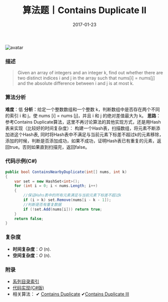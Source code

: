 ﻿---
title: 算法题丨Contains Duplicate II
tags:
  - 算法
  - 编程技巧
  - 数据结构
categories: 计算机基础
date: 2017-01-23
---
![avatar](https://mysite.bj.bcebos.com/images/articles/aa7b9e04-e39a-4729-b65f-5dc185db0d09.jpg)

### 描述
>Given an array of integers and an integer k, find out whether there are two distinct indices i and j in the array such that nums[i] = nums[j] and the absolute difference between i and j is at most k.

<!-- more -->

### 算法分析
**难度**：低
**分析**：给定一个整数数组和一个整数 k，判断数组中是否存在两个不同的索引 i 和 j，使 nums [i] = nums [j]，并且 i 和 j 的绝对差值最大为 k。
**思路**：参考Contains Duplicate算法，这里不再讨论算法的其他实现方式，还是用Hash表来实现（比较好的时间复杂度）：
构建一个Hash表，扫描数组，将元素不断添加进这个Hash表, 同时将Hash表中不满足与当前元素下标差不超过k的元素移除，添加的时候，判断是否添加成功，如果不成功，证明Hash表已有重复的元素，返回true。否则如果直到扫描完，返回false。

### 代码示例(C#)
```csharp
public bool ContainsNearbyDuplicate(int[] nums, int k)
{
    var set = new HashSet<int>();
    for (int i = 0; i < nums.Length; i++)
    {
        //保证Hahs表中的所有元素满足与当前元素下标差不超过k
        if (i > k) set.Remove(nums[i - k - 1]);
        //判断是否有重复数据
        if (!set.Add(nums[i])) return true;
    }
    return false;
}
```

### 复杂度
- **时间复杂度**：*O* (n). 
- **空间复杂度**：*O* (n).

### 附录
- [系列目录索引](/posts/algorithm/index/)
- [代码实现(C#版)](https://github.com/lizzie2008/LeetCode.git)
- 相关算法：
✔ [Contains Duplicate](/posts/algorithm/022.Contains.Duplicate/)
✔[Contains Duplicate III](/posts/algorithm/024.Contains.Duplicate.III/)